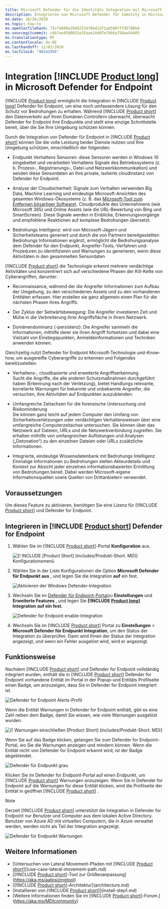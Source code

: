```yaml
---
title: Microsoft Defender für die Identitäts Integration mit Microsoft Defender for Endpoint
description: Integrieren von Microsoft Defender für Identity in Microsoft Defender for Endpoint für die vollständige Bedrohungserkennung
ms.date: 10/26/2020
ms.topic: how-to
ms.openlocfilehash: 73cf4809e20d92534786d1df1ad580fffd5706b8
ms.sourcegitcommit: cdb7ae4580851e25aae24d07e7d66a750aa54405
ms.translationtype: MT
ms.contentlocale: de-DE
ms.lasthandoff: 12/03/2020
ms.locfileid: "96542956"
---
```

# <a name="integrate-product-long-with-microsoft-defender-for-endpoint"></a>Integration [!INCLUDE [Product long](includes/product-long.md)] in Microsoft Defender for Endpoint

[!INCLUDE [Product long](includes/product-long.md)] ermöglicht die Integration in [!INCLUDE [Product long](includes/product-long.md)] Defender for Endpoint, um eine noch umfassendere Lösung für den Schutz vor Bedrohungen zu erhalten. Während [!INCLUDE [Product short](includes/product-short.md)] den Datenverkehr auf Ihren Domänen Controllern überwacht, überwacht Defender for Endpoint ihre Endpunkte und stellt eine einzige Schnittstelle bereit, über die Sie Ihre Umgebung schützen können.

Durch die Integration von Defender für Endpoint in [!INCLUDE [Product short](includes/product-short.md)] können Sie die volle Leistung beider Dienste nutzen und Ihre Umgebung schützen, einschließlich der folgenden:

- Endpunkt Verhaltens Sensoren: diese Sensoren werden in Windows 10 eingebettet und verarbeiten Verhaltens Signale des Betriebssystems (z. b. Prozess-, Registrierungs-, Datei-und Netzwerkkommunikation) und senden diese Sensordaten an Ihre private, isolierte cloudinstanz von Defender for Endpoint.

- Analyse der Cloudsicherheit: Signale zum Verhalten verwenden Big Data, Machine Learning und eindeutige Microsoft-Ansichten des gesamten Windows-Ökosystems (z. B. das [Microsoft-Tool zum Entfernen bösartiger Software](https://www.microsoft.com/download/malicious-software-removal-tool-details.aspx)), Cloudprodukte des Unternehmens (wie Microsoft 365) und Online Assets (wie die URL-Bewertung von Bing und SmartScreen). Diese Signale werden in Einblicke, Erkennungsvorgänge und empfohlene Reaktionen auf komplexe Bedrohungen übersetzt.

- Bedrohungs Intelligenz: wird von Microsoft-Jägern und Sicherheitsteams generiert und durch die von Partnern bereitgestellten Bedrohungs Informationen ergänzt, ermöglicht die Bedrohungsanalyse dem Defender für den Endpunkt, Angreifer-Tools,-Verfahren und-Prozeduren zu identifizieren und Warnungen zu generieren, wenn diese Aktivitäten in den gesammelten Sensordaten

[!INCLUDE [Product short](includes/product-short.md)] die Technologie erkennt mehrere verdächtige Aktivitäten und konzentriert sich auf verschiedene Phasen der Kill-Kette von Cyberangriffen, darunter:

- Reconnaissance, während der die Angreifer Informationen zum Aufbau der Umgebung, zu den verschiedenen Assets und zu den vorhandenen Entitäten erfassen. Hier erstellen sie ganz allgemein einen Plan für die nächsten Phasen ihres Angriffs.

- Der Zyklus der Seitwärtsbewegung: Die Angreifer investieren Zeit und Mühe in die Verbreiterung ihrer Angriffsfläche in Ihrem Netzwerk.

- Domänendominanz (-persistenz): Die Angreifer sammeln die Informationen, mithilfe derer sie ihren Angriff fortsetzen und dabei eine Vielzahl von Einstiegspunkten, Anmeldeinformationen und Techniken anwenden können.

Gleichzeitig nutzt Defender for Endpoint Microsoft-Technologie und-Know-how, um ausgereifte Cyberangriffe zu erkennen und Folgendes bereitzustellen:

- Verhaltens-, cloudbasierte und erweiterte Angriffserkennung  
Sucht die Angriffe, die alle anderen Schutzmaßnahmen durchgeführt haben (Erkennung nach der Verletzung), bietet Handlungs relevante, korrelierte Warnungen für bekannte und unbekannte Angreifer, die versuchen, ihre Aktivitäten auf Endpunkten auszublenden.

- Umfangreiche Zeitachsen für die forensische Untersuchung und Risikominderung  
Sie können ganz leicht auf jedem Computer den Umfang von Sicherheitsverletzungen oder verdächtigen Verhaltensweisen über eine umfangreiche Computerzeitachse untersuchen. Sie können über das Netzwerk auf Dateien, URLs und die Netzwerkverbindung zugreifen. Sie erhalten mithilfe von umfangreichen Auflistungen und Analysen („Detonation“) zu den einzelnen Dateien oder URLs zusätzliche Informationen.

- Integrierte, eindeutige Wissensdatenbank mit Bedrohungs Intelligenz  
Einmalige Informationen zu Bedrohungen stellen Akteurdetails und Kontext zur Absicht jeder einzelnen informationsbasierten Ermittlung von Bedrohungen bereit. Dabei werden Microsoft-eigene Informationsquellen sowie Quellen von Drittanbietern verwendet.

## <a name="prerequisites"></a>Voraussetzungen

Um dieses Feature zu aktivieren, benötigen Sie eine Lizenz für [!INCLUDE [Product short](includes/product-short.md)] und Defender for Endpoint.

<a name="how-to-integrate-azure-atp-with-microsoft-defender-atp"></a>

## <a name="how-to-integrate-product-short-with-defender-for-endpoint"></a>Integrieren in [!INCLUDE [Product short](includes/product-short.md)] Defender for Endpoint

1. Wählen Sie im [!INCLUDE [Product short](includes/product-short.md)]-Portal **Konfiguration** aus.

    ![[! INCLUDE [Product Short] (includes/Produkt-Short. MD)] Konfigurationsmenü](media/msde-configuration.png)
1. Wählen Sie in der Liste Konfigurationen die Option **Microsoft Defender für Endpunkt aus** , und legen Sie die Integration **auf** ein fest.

    ![Aktivieren der Windows Defender-Integration](media/msde-enable-integration.png)

1. Wechseln Sie im [Defender für Endpoint-Portal](https://securitycenter.windows.com/preferences/advanced)zu **Einstellungen** und **Erweiterte Features** , und legen Sie **[!INCLUDE [Product long](includes/product-long.md)] Integration** **auf ein fest.**

    ![Defender for Endpoint enable-Integration](media/msde-enable.png)

1. Wechseln Sie im [!INCLUDE [Product short](includes/product-short.md)] Portal zu **Einstellungen**  >  **Microsoft Defender für Endpunkt Integration**, um den Status der Integration zu überprüfen. Dann wird Ihnen der Status der Integration angezeigt, und wenn ein Fehler ausgelöst wird, wird er angezeigt.

## <a name="how-it-works"></a>Funktionsweise

Nachdem [!INCLUDE [Product short](includes/product-short.md)] und Defender for Endpoint vollständig integriert wurden, enthält die in [!INCLUDE [Product short](includes/product-short.md)] Defender for Endpoint vorhandene Entität im Portal in der Popup-und Entitäts Profilseite einen Badge, um anzuzeigen, dass Sie in Defender for Endpoint integriert ist.

 ![Defender for Endpoint Alerts-Profil](media/profile-alerts-msde.png)

Wenn die Entität Warnungen in Defender for Endpoint enthält, gibt es eine Zahl neben dem Badge, damit Sie wissen, wie viele Warnungen ausgelöst wurden.

 ![[! Warnungen einschließen [Product Short] (includes/Produkt-Short. MD)]](media/msde-icon-alerts.png)

Wenn Sie auf das Badge klicken, gelangen Sie zum Defender for Endpoint-Portal, wo Sie die Warnungen anzeigen und mindern können. Wenn die Entität nicht von Defender for Endpoint erkannt wird, ist der Badge abgeblendet.

 ![Defender für Endpunkt grau](media/msde-grey.png)

Klicken Sie im Defender for Endpoint-Portal auf einen Endpunkt, um [!INCLUDE [Product short](includes/product-short.md)] Warnungen anzuzeigen. Wenn Sie in Defender for Endpoint auf die Warnungen für diese Entität klicken, wird die Profilseite der Entität in geöffnet [!INCLUDE [Product short](includes/product-short.md)] .

 > [!NOTE]
 > Derzeit [!INCLUDE [Product short](includes/product-short.md)] unterstützt die Integration in Defender for Endpoint nur Benutzer und Computer aus dem lokalen Active Directory. Benutzer von Azure AD mit virtuellen Computern, die in Azure verwaltet werden, werden nicht als Teil der Integration angezeigt.

![Defender für Endpunkt Warnungen](media/msde-alerts.png)

## <a name="see-also"></a>Weitere Informationen

- [Untersuchen von Lateral Movement-Pfaden mit [!INCLUDE [Product short](includes/product-short.md)]](use-case-lateral-movement-path.md)
- [[!INCLUDE [Product short](includes/product-short.md)]-Tool zur Größenanpassung](https://aka.ms/aatpsizingtool)
- [[!INCLUDE [Product short](includes/product-short.md)]-Architektur](architecture.md)
- [Installieren von [!INCLUDE [Product short](includes/product-short.md)]](install-step1.md)
- [Weitere Informationen finden Sie im [!INCLUDE [Product short](includes/product-short.md)]-Forum.](https://aka.ms/MDIcommunity)
